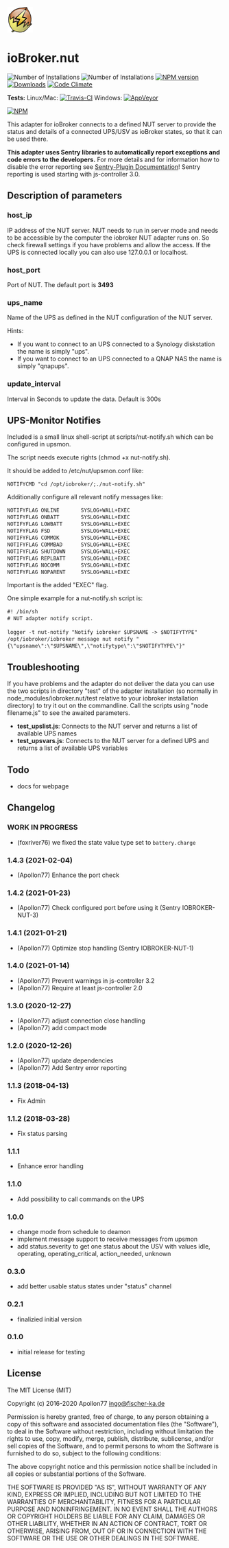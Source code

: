 ![Logo](admin/nut.png)
# ioBroker.nut

![Number of Installations](http://iobroker.live/badges/nut-installed.svg) ![Number of Installations](http://iobroker.live/badges/nut-stable.svg) [![NPM version](http://img.shields.io/npm/v/iobroker.nut.svg)](https://www.npmjs.com/package/iobroker.nut)
[![Downloads](https://img.shields.io/npm/dm/iobroker.nut.svg)](https://www.npmjs.com/package/iobroker.nut)
[![Code Climate](https://codeclimate.com/github/Apollon77/ioBroker.nut/badges/gpa.svg)](https://codeclimate.com/github/Apollon77/ioBroker.nut)

**Tests:** Linux/Mac: [![Travis-CI](http://img.shields.io/travis/Apollon77/ioBroker.nut/master.svg)](https://travis-ci.org/Apollon77/ioBroker.nut)
Windows: [![AppVeyor](https://ci.appveyor.com/api/projects/status/github/Apollon77/ioBroker.nut?branch=master&svg=true)](https://ci.appveyor.com/project/Apollon77/ioBroker-nut/)

[![NPM](https://nodei.co/npm/iobroker.nut.png?downloads=true)](https://nodei.co/npm/iobroker.nut/)

This adapter for ioBroker connects to a defined NUT server to provide the status and details of a connected UPS/USV as ioBroker states, so that it can be used there.

**This adapter uses Sentry libraries to automatically report exceptions and code errors to the developers.** For more details and for information how to disable the error reporting see [Sentry-Plugin Documentation](https://github.com/ioBroker/plugin-sentry#plugin-sentry)! Sentry reporting is used starting with js-controller 3.0.

## Description of parameters
### host_ip
IP address of the NUT server. NUT needs to run in server mode and needs to be accessible by the computer the
iobroker NUT adapter runs on. So check firewall settings if you have problems and allow the access. If the UPS
is connected locally you can also use 127.0.0.1 or localhost.

### host_port
Port of NUT. The default port is <b>3493</b>

### ups_name
Name of the UPS as defined in the NUT configuration of the NUT server.</p>
Hints:
- If you want to connect to an UPS connected to a Synology diskstation the name is simply "ups".
- If you want to connect to an UPS connected to a QNAP NAS the name is simply "qnapups".

### update_interval
Interval in Seconds to update the data. Default is 300s

## UPS-Monitor Notifies
Included is a small linux shell-script at scripts/nut-notify.sh which can be configured in upsmon.

The script needs execute rights (chmod +x nut-notify.sh).

It should be added to /etc/nut/upsmon.conf like:

```
NOTIFYCMD "cd /opt/iobroker/;./nut-notify.sh"
```

Additionally configure all relevant notify messages like:

```
NOTIFYFLAG ONLINE       SYSLOG+WALL+EXEC
NOTIFYFLAG ONBATT       SYSLOG+WALL+EXEC
NOTIFYFLAG LOWBATT      SYSLOG+WALL+EXEC
NOTIFYFLAG FSD          SYSLOG+WALL+EXEC
NOTIFYFLAG COMMOK       SYSLOG+WALL+EXEC
NOTIFYFLAG COMMBAD      SYSLOG+WALL+EXEC
NOTIFYFLAG SHUTDOWN     SYSLOG+WALL+EXEC
NOTIFYFLAG REPLBATT     SYSLOG+WALL+EXEC
NOTIFYFLAG NOCOMM       SYSLOG+WALL+EXEC
NOTIFYFLAG NOPARENT     SYSLOG+WALL+EXEC
```
Important is the added "EXEC" flag.

One simple example for a nut-notify.sh script is:
```
#! /bin/sh
# NUT adapter notify script.

logger -t nut-notify "Notify iobroker $UPSNAME -> $NOTIFYTYPE"
/opt/iobroker/iobroker message nut notify "{\"upsname\":\"$UPSNAME\",\"notifytype\":\"$NOTIFYTYPE\"}"

```


## Troubleshooting
If you have problems and the adapter do not deliver the data you can use the two scripts in directory "test"
of the adapter installation (so normally in node_modules/iobroker.nut/test relative to your iobroker installation
directory) to try it out on the commandline. Call the scripts using "node filename.js" to see the awaited parameters.</p>
* **test_upslist.js**: Connects to the NUT server and returns a list of available UPS names
* **test_upsvars.js**: Connects to the NUT server for a defined UPS and returns a list of available UPS variables

## Todo
* docs for webpage

## Changelog
<!--
	Placeholder for the next version (at the beginning of the line):
	### __WORK IN PROGRESS__
-->

### __WORK IN PROGRESS__
* (foxriver76) we fixed the state value type set to `battery.charge`

### 1.4.3 (2021-02-04)
* (Apollon77) Enhance the port check

### 1.4.2 (2021-01-23)
* (Apollon77) Check configured port before using it (Sentry IOBROKER-NUT-3)

### 1.4.1 (2021-01-21)
* (Apollon77) Optimize stop handling (Sentry IOBROKER-NUT-1)

### 1.4.0 (2021-01-14)
* (Apollon77) Prevent warnings in js-controller 3.2
* (Apollon77) Require at least js-controller 2.0

### 1.3.0 (2020-12-27)
* (Apollon77) adjust connection close handling
* (Apollon77) add compact mode

### 1.2.0 (2020-12-26)
* (Apollon77) update dependencies
* (Apollon77) Add Sentry error reporting

### 1.1.3 (2018-04-13)
* Fix Admin

### 1.1.2 (2018-03-28)
* Fix status parsing

### 1.1.1
* Enhance error handling

### 1.1.0
* Add possibility to call commands on the UPS

### 1.0.0
* change mode from schedule to deamon
* implement message support to receive messages from upsmon
* add status.severity to get one status about the USV with values idle, operating, operating_critical, action_needed, unknown

### 0.3.0
* add better usable status states under "status" channel

### 0.2.1
* finalizied initial version

### 0.1.0
* initial release for testing

## License

The MIT License (MIT)

Copyright (c) 2016-2020 Apollon77 <ingo@fischer-ka.de>

Permission is hereby granted, free of charge, to any person obtaining a copy
of this software and associated documentation files (the "Software"), to deal
in the Software without restriction, including without limitation the rights
to use, copy, modify, merge, publish, distribute, sublicense, and/or sell
copies of the Software, and to permit persons to whom the Software is
furnished to do so, subject to the following conditions:

The above copyright notice and this permission notice shall be included in all
copies or substantial portions of the Software.

THE SOFTWARE IS PROVIDED "AS IS", WITHOUT WARRANTY OF ANY KIND, EXPRESS OR
IMPLIED, INCLUDING BUT NOT LIMITED TO THE WARRANTIES OF MERCHANTABILITY,
FITNESS FOR A PARTICULAR PURPOSE AND NONINFRINGEMENT. IN NO EVENT SHALL THE
AUTHORS OR COPYRIGHT HOLDERS BE LIABLE FOR ANY CLAIM, DAMAGES OR OTHER
LIABILITY, WHETHER IN AN ACTION OF CONTRACT, TORT OR OTHERWISE, ARISING FROM,
OUT OF OR IN CONNECTION WITH THE SOFTWARE OR THE USE OR OTHER DEALINGS IN THE
SOFTWARE.
